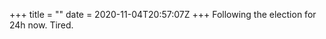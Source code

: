 +++
title = ""
date = 2020-11-04T20:57:07Z
+++
Following the election for 24h now. Tired.


<!-- more -->